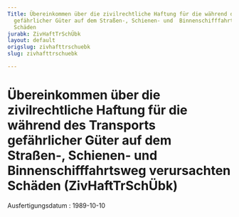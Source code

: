 ```yaml
---
Title: Übereinkommen über die zivilrechtliche Haftung für die während des  Transports
  gefährlicher Güter auf dem Straßen-, Schienen- und  Binnenschifffahrtsweg verursachten
  Schäden
jurabk: ZivHaftTrSchÜbk
layout: default
origslug: zivhafttrschuebk
slug: zivhafttrschuebk

---
```


# Übereinkommen über die zivilrechtliche Haftung für die während des  Transports gefährlicher Güter auf dem Straßen-, Schienen- und  Binnenschifffahrtsweg verursachten Schäden (ZivHaftTrSchÜbk)

Ausfertigungsdatum
:   1989-10-10

